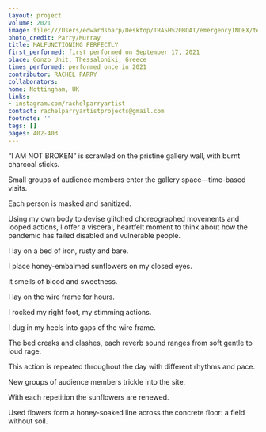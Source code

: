 ```yaml
---
layout: project
volume: 2021
image: file:///Users/edwardsharp/Desktop/TRASH%20BOAT/emergencyINDEX/ten_plus/guts/Links/1665420599409__Malfunctioning_Perfectly--Rachel_Parry.jpg
photo_credit: Parry/Murray
title: MALFUNCTIONING PERFECTLY
first_performed: first performed on September 17, 2021
place: Gonzo Unit, Thessaloniki, Greece
times_performed: performed once in 2021
contributor: RACHEL PARRY
collaborators:
home: Nottingham, UK
links:
- instagram.com/rachelparryartist
contact: rachelparryartistprojects@gmail.com
footnote: ''
tags: []
pages: 402-403
---
```

“I AM NOT BROKEN” is scrawled on the pristine gallery wall, with burnt charcoal sticks. 

Small groups of audience members enter the gallery space—time-based visits.

Each person is masked and sanitized. 

Using my own body to devise glitched choreographed movements and looped actions, I offer a visceral, heartfelt moment to think about how the pandemic has failed disabled and vulnerable people. 

I lay on a bed of iron, rusty and bare.

I place honey-embalmed sunflowers on my closed eyes.

It smells of blood and sweetness.

I lay on the wire frame for hours.

I rocked my right foot, my stimming actions.

I dug in my heels into gaps of the wire frame. 

The bed creaks and clashes, each reverb sound ranges from soft gentle to loud rage.

This action is repeated throughout the day with different rhythms and pace.

New groups of audience members trickle into the site.

With each repetition the sunflowers are renewed. 

Used flowers form a honey-soaked line across the concrete floor: a field without soil.